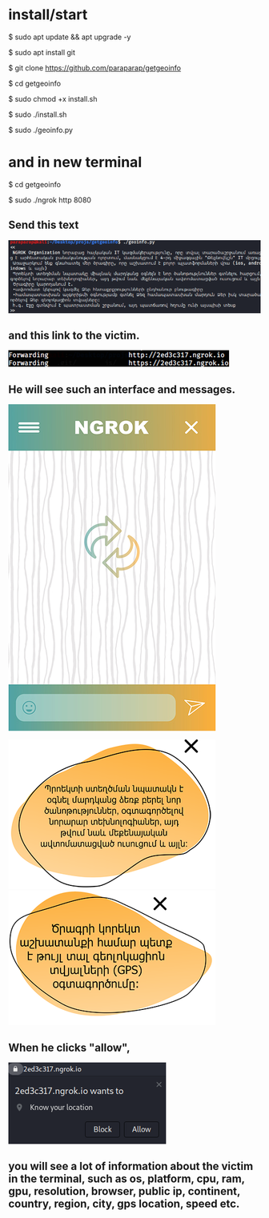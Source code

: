 # install/start

$ sudo apt update && apt upgrade -y <br>

$ sudo apt install git <br>

$ git clone https://github.com/paraparap/getgeoinfo <br>

$ cd getgeoinfo <br>

$ sudo chmod +x install.sh <br>

$ sudo ./install.sh <br>

$ sudo ./geoinfo.py

# and in new terminal

$ cd getgeoinfo <br>

$ sudo ./ngrok http 8080

<h2>Send this text</h2>

<img src="screens/1.png"><br>

<h2>and this link to the victim.</h2>

<img src="screens/2.png"><br>

<h2>He will see such an interface and messages.</h2>

<img src="screens/interface.jpg"><br>

<img src="screens/window-1.png">

<img src="screens/window-2.png">

<h2>When he clicks "allow",</h2>

<img src="screens/3.png"><br>

<h2>you will see a lot of information about the victim in the terminal, such as os, platform, cpu, ram, gpu, resolution, browser, public ip, continent, country, region, city, gps location, speed etc.</h2>
